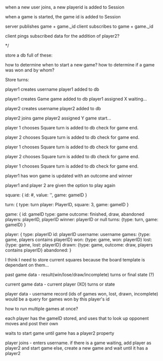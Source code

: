 when a new user joins, a new playerid is added to Session

when a game is started, the game id is added to Session

server publishes game + game._id
client subscribes to game + game._id

client pings subscribed data for the addition of player2?


*/




store a db full of these:

how to determine when to start a new game?
how to determine if a game was won and by whom?

Store turns:

player1 creates username
  player1 added to db

player1 creates Game
  game added to db
  player1 assigned X
  waiting...

player2 creates username
  player2 added to db

player2 joins game
  player2 assigned Y
  game start...

player 1 chooses Square
  turn is added to db
  check for game end.

player 2 chooses Square
  turn is added to db
  check for game end.

player 1 chooses Square
  turn is added to db
  check for game end.

player 2 chooses Square
  turn is added to db
  check for game end.

player 1 chooses Square
  turn is added to db
  check for game end.

player1 has won
  game is updated with an outcome and winner

player1 and player 2 are given the option to play again


square: {
  id: #,
  value: '',
  game: gameID
}

turn: {
  type: turn
  player: PlayerID,
  square: 3,
  game: gameID
}

game: {
  id: gameID
  type: game
  outcome: finished, draw, abandoned
  players: playerID, playerID
  winner: playerID or null
  turns: {type: turn, game: gameID}
}

player: {
  type: playerID
  id: playerID
  username: username
  games: {type: game, players contains playerID}
  won: {type: game, won: playerID}
  lost: {type: game, lost: playerID}
  drawn: {type: game, outcome: draw, players contains playerID}
  abandoned:
}



I think I need to store current squares because the board template is dependant on them...





past game data -
    result(win/lose/draw/incomplete)
    turns or final state (?)

current game data -
    current player (XO)
    turns or state

player data -
    username
    record (ids of games won, lost, drawn, incomplete)
      would be a query for games won by this player's id



how to run multiple games at once?

each player has the gameID stored, and uses that to look up
opponent moves and post their own

waits to start game until game has a player2 property

player joins - enters username.
  if there is a game waiting, add player as player2 and start game
  else, create a new game and wait until it has a player2
